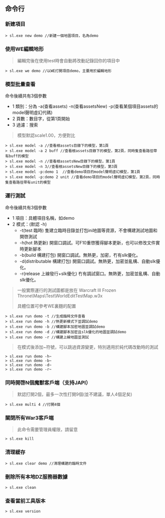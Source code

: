 ## 命令行

### 新建項目

```
> sl.exe new demo //新建一個地圖項目，名為demo
```

### 使用WE編輯地形

> 編輯完後在使用test時會自動將改動記錄回你的項目中

```
> sl.exe we demo //以WE打開項目demo，主要用於編輯地形
```

### 模型批量查看

命令後續共有3個參數

* 1 類別：分為 -a(查看assets) -n(查看assetsNew) -p(查看某個項目assets的model聲明虛幻代碼)
* 2 頁數：數目字，從第1頁開始
* 3 過濾：搜索

> 模型默認scale1.00，方便對比

```
> sl.exe model -a //查看根assets目錄下的模型，第1頁
> sl.exe model -a 2 buff //查看根assets目錄下的模型，第2頁，同時隻查看路徑帶有buff的模型
> sl.exe model -n //查看根assetsNew目錄下的模型，第1頁
> sl.exe model -n 3//查看根assetsNew目錄下的模型，第3頁
> sl.exe model -p:demo 1  //查看demo項目的model聲明虛幻模型，第1頁
> sl.exe model -p:demo 2 unit //查看demo項目的model聲明虛幻模型，第2頁，同時隻查看路徑帶有unit的模型
```

### 運行測試

命令後續共有3個參數

* 1 項目：具體項目名稱，如demo
* 2 模式：(默認 -h)
  * -t(test 臨時) 隻建立臨時目錄並打包ini地圖等資源，不會構建測試地圖和開啓測試
  * -h(hot 熱更新) 開窗口調試。可F10重啓獲得腳本更新，也可以修改文件實時更新腳本
  * -b(build 構建打包) 開窗口調試。無熱更，加密，冇有slk優化。
  * -d(distributable 構建打包) 開窗口調試。無熱更，加密並亂構、自動slk優化。
  * -r(release 上線發行+slk優化) 冇有調試窗口。無熱更，加密並亂構、自動slk優化。

> 一般實際運行的測試圖都是放在 Warcraft III Frozen Throne\Maps\Test\WorldEditTestMap.w3x
>
> 具體位置可參考WE裏麵的配置

```
> sl.exe run demo -t //生成臨時文件查看
> sl.exe run demo -h //熱更新模式下並調試demo
> sl.exe run demo -b //構建腳本加密地圖並調試demo
> sl.exe run demo -d //構建腳本加密且slk優化的地圖並調試demo
> sl.exe run demo -r //構建上線地圖並測試
```

> 在模式後添加~符號，可以跳過資源變更，特別適用於純代碼改動時的測試
```
> sl.exe run demo -h~
> sl.exe run demo -b~
> sl.exe run demo -d~
> sl.exe run demo -r~
```

### 同時開啓N個魔獸客戶端（支持JAPI）

> 默認打開2個，最多一次性打開9個(並不建議，單人4個足矣)

```
> sl.exe multi 4 //打開4個
```

### 關閉所有War3客戶端

> 此命令需要管理員權限，請留意

```
> sl.exe kill
```

### 清理緩存

```
> sl.exe clear demo //清理構建的臨時文件
```

### 刪除所有本地DZ服務器數據

```
> sl.exe clean
```

### 查看當前工具版本

```
> sl.exe version
```
